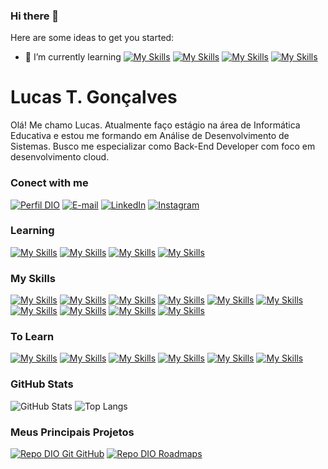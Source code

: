 ### Hi there 👋

Here are some ideas to get you started:


- 🌱 I’m currently learning
[![My Skills](https://skills.thijs.gg/icons?i=java&theme=light)](https://skills.thijs.gg)
[![My Skills](https://skills.thijs.gg/icons?i=angular&theme=light)](https://skills.thijs.gg)
[![My Skills](https://skills.thijs.gg/icons?i=spring&theme=light)](https://skills.thijs.gg)
[![My Skills](https://skills.thijs.gg/icons?i=figma&theme=light)](https://skills.thijs.gg)
<!-- 
- 👯 I’m looking to collaborate on ...
- 🤔 I’m looking for help with ...
- 💬 Ask me about ...
- 📫 How to reach me: ...
- 😄 Pronouns: ...
- ⚡ Fun fact: ... 
-->

# Lucas T. Gonçalves
Olá! Me chamo Lucas. Atualmente faço estágio na área de Informática Educativa e estou me formando em Análise de Desenvolvimento de Sistemas. Busco me especializar como Back-End Developer com foco em desenvolvimento cloud.


### Conect with me
[![Perfil DIO](https://img.shields.io/badge/-Meu%20Perfil%20na%20DIO-30A3DC?style=for-the-badge)](https://www.dio.me/users/lucaston2323)
[![E-mail](https://img.shields.io/badge/-Email-000?style=for-the-badge&logo=microsoft-outlook&logoColor=E94D5F)](mailto:luaccminerva2323@outlook.com)
[![LinkedIn](https://img.shields.io/badge/-LinkedIn-000?style=for-the-badge&logo=linkedin&logoColor=30A3DC)](https://www.linkedin.com/in/lucas-t-gon%C3%A7alves/)
[![Instagram](https://img.shields.io/badge/Instagram-000?style=for-the-badge&logo=instagram)](https://www.instagram.com/luacc_minerva/)


### Learning
[![My Skills](https://skills.thijs.gg/icons?i=java&theme=light)](https://skills.thijs.gg)
[![My Skills](https://skills.thijs.gg/icons?i=angular&theme=light)](https://skills.thijs.gg)
[![My Skills](https://skills.thijs.gg/icons?i=spring&theme=light)](https://skills.thijs.gg)
[![My Skills](https://skills.thijs.gg/icons?i=figma&theme=light)](https://skills.thijs.gg)


### My Skills
[![My Skills](https://skills.thijs.gg/icons?i=html)](https://skills.thijs.gg)
[![My Skills](https://skills.thijs.gg/icons?i=css)](https://skills.thijs.gg)
[![My Skills](https://skills.thijs.gg/icons?i=js)](https://skills.thijs.gg)
[![My Skills](https://skills.thijs.gg/icons?i=typescript)](https://skills.thijs.gg)
[![My Skills](https://skills.thijs.gg/icons?i=nodejs&theme=light)](https://skills.thijs.gg)
[![My Skills](https://skills.thijs.gg/icons?i=python&theme=light)](https://skills.thijs.gg)
[![My Skills](https://skills.thijs.gg/icons?i=mysql&theme=light)](https://skills.thijs.gg)
[![My Skills](https://skills.thijs.gg/icons?i=aws&theme=light)](https://skills.thijs.gg)
[![My Skills](https://skills.thijs.gg/icons?i=git)](https://skills.thijs.gg)
[![My Skills](https://skills.thijs.gg/icons?i=github&theme=light)](https://skills.thijs.gg)


### To Learn
[![My Skills](https://skills.thijs.gg/icons?i=react&theme=light)](https://skills.thijs.gg)
[![My Skills](https://skills.thijs.gg/icons?i=kotlin&theme=light)](https://skills.thijs.gg)
[![My Skills](https://skills.thijs.gg/icons?i=ruby&theme=light)](https://skills.thijs.gg)
[![My Skills](https://skills.thijs.gg/icons?i=jquery&theme=light)](https://skills.thijs.gg)
[![My Skills](https://skills.thijs.gg/icons?i=php&theme=light)](https://skills.thijs.gg)
[![My Skills](https://skills.thijs.gg/icons?i=laravel&theme=light)](https://skills.thijs.gg)

### GitHub Stats
![GitHub Stats](https://github-readme-stats.vercel.app/api?username=Lucc-Minerva&theme=transparent&bg_color=000&border_color=30A3DC&show_icons=true&icon_color=30A3DC&title_color=E94D5F&text_color=FFF)
![Top Langs](https://github-readme-stats-git-masterrstaa-rickstaa.vercel.app/api/top-langs/?username=Lucc-Minerva&layout=compact&bg_color=000&border_color=30A3DC&title_color=E94D5F&text_color=FFF)

### Meus Principais Projetos
[![Repo DIO Git GitHub](https://github-readme-stats.vercel.app/api/pin/?username=Lucc-Minerva&repo=dio-lab-open-source&bg_color=000&border_color=30A3DC&show_icons=true&icon_color=30A3DC&title_color=E94D5F&text_color=FFF)](https://github.com/Lucc-Minerva/dio-lab-open-source)
[![Repo DIO Roadmaps](https://github-readme-stats.vercel.app/api/pin/?username=digitalinnovationone&repo=roadmaps&bg_color=000&border_color=30A3DC&show_icons=true&icon_color=30A3DC&title_color=E94D5F&text_color=FFF)](https://github.com/digitalinnovationone/roadmaps)

